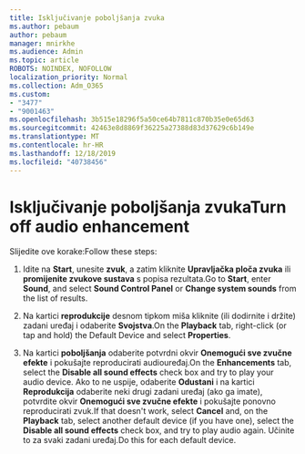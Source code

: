 ```yaml
---
title: Isključivanje poboljšanja zvuka
ms.author: pebaum
author: pebaum
manager: mnirkhe
ms.audience: Admin
ms.topic: article
ROBOTS: NOINDEX, NOFOLLOW
localization_priority: Normal
ms.collection: Adm_O365
ms.custom:
- "3477"
- "9001463"
ms.openlocfilehash: 3b515e18296f5a50ce64b7811c870b35e0e65d63
ms.sourcegitcommit: 42463e8d8869f36225a27388d83d37629c6b149e
ms.translationtype: MT
ms.contentlocale: hr-HR
ms.lasthandoff: 12/18/2019
ms.locfileid: "40738456"
---
```

# <a name="turn-off-audio-enhancement"></a><span data-ttu-id="d92fd-102">Isključivanje poboljšanja zvuka</span><span class="sxs-lookup"><span data-stu-id="d92fd-102">Turn off audio enhancement</span></span>

<span data-ttu-id="d92fd-103">Slijedite ove korake:</span><span class="sxs-lookup"><span data-stu-id="d92fd-103">Follow these steps:</span></span>

1. <span data-ttu-id="d92fd-104">Idite na **Start**, unesite **zvuk**, a zatim kliknite **Upravljačka ploča zvuka** ili **promijenite zvukove sustava** s popisa rezultata.</span><span class="sxs-lookup"><span data-stu-id="d92fd-104">Go to **Start**, enter **Sound**, and select **Sound Control Panel** or **Change system sounds** from the list of results.</span></span>

2. <span data-ttu-id="d92fd-105">Na kartici **reprodukcije** desnom tipkom miša kliknite (ili dodirnite i držite) zadani uređaj i odaberite **Svojstva**.</span><span class="sxs-lookup"><span data-stu-id="d92fd-105">On the **Playback** tab, right-click (or tap and hold) the Default Device and select **Properties**.</span></span>

3. <span data-ttu-id="d92fd-106">Na kartici **poboljšanja** odaberite potvrdni okvir **Onemogući sve zvučne efekte** i pokušajte reproducirati audiouređaj.</span><span class="sxs-lookup"><span data-stu-id="d92fd-106">On the **Enhancements** tab, select the **Disable all sound effects** check box and try to play your audio device.</span></span> <span data-ttu-id="d92fd-107">Ako to ne uspije, odaberite **Odustani** i na kartici **Reprodukcija** odaberite neki drugi zadani uređaj (ako ga imate), potvrdite okvir **Onemogući sve zvučne efekte** i pokušajte ponovno reproducirati zvuk.</span><span class="sxs-lookup"><span data-stu-id="d92fd-107">If that doesn't work, select **Cancel** and, on the **Playback** tab, select another default device (if you have one), select the **Disable all sound effects** check box, and try to play audio again.</span></span> <span data-ttu-id="d92fd-108">Učinite to za svaki zadani uređaj.</span><span class="sxs-lookup"><span data-stu-id="d92fd-108">Do this for each default device.</span></span>
